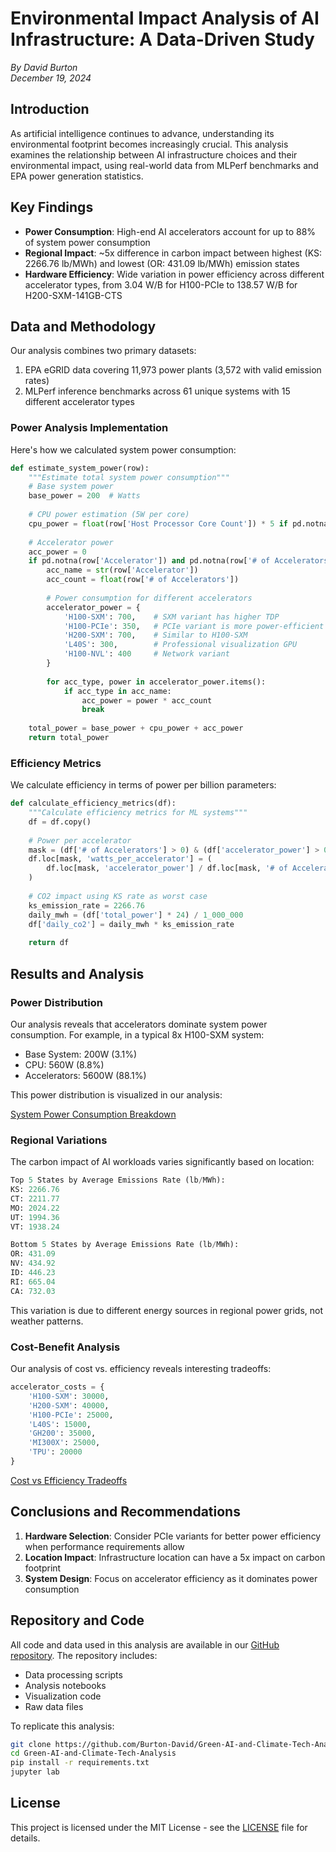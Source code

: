 # Environmental Impact Analysis of AI Infrastructure: A Data-Driven Study

*By David Burton*  
*December 19, 2024*

## Introduction

As artificial intelligence continues to advance, understanding its environmental footprint becomes increasingly crucial. This analysis examines the relationship between AI infrastructure choices and their environmental impact, using real-world data from MLPerf benchmarks and EPA power generation statistics.

## Key Findings

- **Power Consumption**: High-end AI accelerators account for up to 88% of system power consumption
- **Regional Impact**: ~5x difference in carbon impact between highest (KS: 2266.76 lb/MWh) and lowest (OR: 431.09 lb/MWh) emission states
- **Hardware Efficiency**: Wide variation in power efficiency across different accelerator types, from 3.04 W/B for H100-PCIe to 138.57 W/B for H200-SXM-141GB-CTS

## Data and Methodology

Our analysis combines two primary datasets:
1. EPA eGRID data covering 11,973 power plants (3,572 with valid emission rates)
2. MLPerf inference benchmarks across 61 unique systems with 15 different accelerator types

### Power Analysis Implementation

Here's how we calculated system power consumption:

```python
def estimate_system_power(row):
    """Estimate total system power consumption"""
    # Base system power
    base_power = 200  # Watts
    
    # CPU power estimation (5W per core)
    cpu_power = float(row['Host Processor Core Count']) * 5 if pd.notna(row['Host Processor Core Count']) else 150
    
    # Accelerator power
    acc_power = 0
    if pd.notna(row['Accelerator']) and pd.notna(row['# of Accelerators']):
        acc_name = str(row['Accelerator'])
        acc_count = float(row['# of Accelerators'])
        
        # Power consumption for different accelerators
        accelerator_power = {
            'H100-SXM': 700,    # SXM variant has higher TDP
            'H100-PCIe': 350,   # PCIe variant is more power-efficient
            'H200-SXM': 700,    # Similar to H100-SXM
            'L40S': 300,        # Professional visualization GPU
            'H100-NVL': 400     # Network variant
        }
        
        for acc_type, power in accelerator_power.items():
            if acc_type in acc_name:
                acc_power = power * acc_count
                break
    
    total_power = base_power + cpu_power + acc_power
    return total_power
```

### Efficiency Metrics

We calculate efficiency in terms of power per billion parameters:

```python
def calculate_efficiency_metrics(df):
    """Calculate efficiency metrics for ML systems"""
    df = df.copy()
    
    # Power per accelerator
    mask = (df['# of Accelerators'] > 0) & (df['accelerator_power'] > 0)
    df.loc[mask, 'watts_per_accelerator'] = (
        df.loc[mask, 'accelerator_power'] / df.loc[mask, '# of Accelerators']
    )
    
    # CO2 impact using KS rate as worst case
    ks_emission_rate = 2266.76
    daily_mwh = (df['total_power'] * 24) / 1_000_000
    df['daily_co2'] = daily_mwh * ks_emission_rate
    
    return df
```

## Results and Analysis

### Power Distribution

Our analysis reveals that accelerators dominate system power consumption. For example, in a typical 8x H100-SXM system:
- Base System: 200W (3.1%)
- CPU: 560W (8.8%)
- Accelerators: 5600W (88.1%)

This power distribution is visualized in our analysis:

[System Power Consumption Breakdown](../images/analysis/power_consumption.png)

### Regional Variations

The carbon impact of AI workloads varies significantly based on location:

```python
Top 5 States by Average Emissions Rate (lb/MWh):
KS: 2266.76
CT: 2211.77
MO: 2024.22
UT: 1994.36
VT: 1938.24

Bottom 5 States by Average Emissions Rate (lb/MWh):
OR: 431.09
NV: 434.92
ID: 446.23
RI: 665.04
CA: 732.03
```

This variation is due to different energy sources in regional power grids, not weather patterns.

### Cost-Benefit Analysis

Our analysis of cost vs. efficiency reveals interesting tradeoffs:

```python
accelerator_costs = {
    'H100-SXM': 30000,
    'H200-SXM': 40000,
    'H100-PCIe': 25000,
    'L40S': 15000,
    'GH200': 35000,
    'MI300X': 25000,
    'TPU': 20000
}
```

[Cost vs Efficiency Tradeoffs](../images/analysis/cost_efficiency_tradeoff.png)

## Conclusions and Recommendations

1. **Hardware Selection**: Consider PCIe variants for better power efficiency when performance requirements allow
2. **Location Impact**: Infrastructure location can have a 5x impact on carbon footprint
3. **System Design**: Focus on accelerator efficiency as it dominates power consumption

## Repository and Code

All code and data used in this analysis are available in our [GitHub repository](https://github.com/Burton-David/Green-AI-and-Climate-Tech-Analysis). The repository includes:
- Data processing scripts
- Analysis notebooks
- Visualization code
- Raw data files

To replicate this analysis:
```bash
git clone https://github.com/Burton-David/Green-AI-and-Climate-Tech-Analysis
cd Green-AI-and-Climate-Tech-Analysis
pip install -r requirements.txt
jupyter lab
```

## License
This project is licensed under the MIT License - see the [LICENSE](https://github.com/Burton-David/Green-AI-and-Climate-Tech-Analysis/blob/main/LICENSE) file for details.